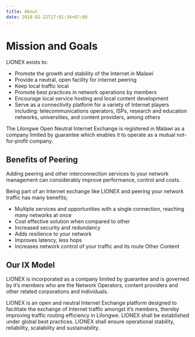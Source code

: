```yaml
---
title: About
date: 2018-02-22T17:01:34+07:00
---
```

# Mission and Goals

LIONEX exists to:

* Promote the growth and stability of the Internet in Malawi
* Provide a neutral, open facility for internet peering
* Keep local traffic local
* Promote best practices in network operations by members
* Encourage local service hosting and local content development
* Serve as a connectivity platform for a variety of Internet players including: telecommunications operators, ISPs, research and education networks, universities, and content providers, among others

The Lilongwe Open Neutral Internet Exchange is registered in Malawi as a company limited by guarantee which enables it to operate as a mutual not-for-profit company.

## Benefits of Peering

Adding peering and other interconnection services to your network management can considerably improve performance, control and costs.

Being part of an Internet exchange like LIONEX and peering your network traffic has many benefits;

* Multiple services and opportunities with a single connection, reaching many networks at once
* Cost effective solution when compared to other
* Increased security and redundancy
* Adds resilience to your network
* Improves latency, less hops
* Increases network control of your traffic and its route Other Content

## Our IX Model

LIONEX is incorporated as a company limited by guarantee and is governed by it’s members who are the Network Operators, content providers and other related corporations and individuals.

LIONEX is an open and neutral Internet Exchange platform designed to facilitate the exchange of Internet traffic amongst it’s members, thereby improving traffic routing efficiency in Lilongwe. LIONEX shall be established under global best practices. LIONEX shall ensure operational stability, reliability, scalability and sustainability.
